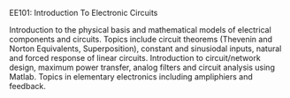 EE101: Introduction To Electronic Circuits

Introduction to the physical basis and mathematical models of electrical components and circuits. Topics include circuit theorems (Thevenin and Norton Equivalents, Superposition), constant and sinusiodal inputs, natural and forced response of linear circuits. Introduction to circuit/network design, maximum power transfer, analog filters and circuit analysis using Matlab. Topics in elementary electronics including ampliphiers and feedback.